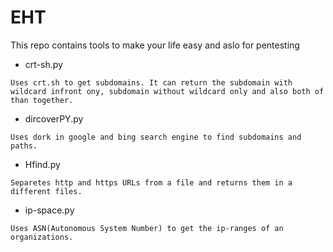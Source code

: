 # EHT
This repo contains tools to make your life easy and aslo for pentesting

- crt-sh.py

``` Uses crt.sh to get subdomains. It can return the subdomain with wildcard infront ony, subdomain without wildcard only and also both of than together. ```

- dircoverPY.py

``` Uses dork in google and bing search engine to find subdomains and paths. ```

- Hfind.py

``` Separetes http and https URLs from a file and returns them in a different files. ``` 

- ip-space.py

``` Uses ASN(Autonomous System Number) to get the ip-ranges of an organizations. ```
